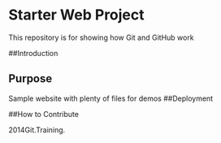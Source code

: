 # Starter Web Project

This repository is for showing how Git and GitHub work

##Introduction

## Purpose

Sample website with plenty of files for demos
##Deployment

##How to Contribute

2014Git.Training.